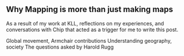 ## Why Mapping is more than just making maps

As a result of my work at KLL, reflections on my experiences, and conversations with Chip that acted as a trigger for me to write this post. 

Global movement, Armchair contributions
Understanding geography, society
The questions asked by Harold Rugg
